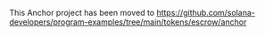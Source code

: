 This Anchor project has been moved to https://github.com/solana-developers/program-examples/tree/main/tokens/escrow/anchor
